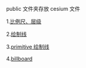 public 文件夹存放 cesium 文件

1.[比例尺、层级](src/scale.html)

2.[绘制线](src/drawLine.html)

3.[primitive 绘制线](src/primitive%E7%BB%98%E5%88%B6%E7%BA%BF.html)

4.[billboard](src/billboard.html)
